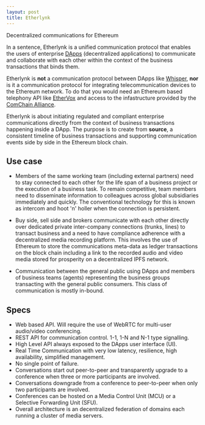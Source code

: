 ```yaml
---
layout: post
title: Etherlynk
---
```


Decentralized communications for Ethereum

In a sentence, Etherlynk is a unified communication protocol that enables the users of enterprise [DApps](https://ethereum.stackexchange.com/questions/383/what-is-a-dapp) (decentralized applications) to communicate and collaborate with each other within the context of the business transactions that binds them.

Etherlynk is <b>not</b> a communication protocol between DApps like [Whisper](https://github.com/ethereum/wiki/wiki/Whisper), <b>nor</b> is it a communication protocol for integrating telecommunication devices to the Ethereum network. To do that you would need an Ethereum based telephony API like [EtherVox](http://ethervox.gltd.net/home) and access to the infastructure provided by the [ComChain Alliance](http://www.comchainalliance.org/). 

Etherlynk is about initiating regulated and compliant enterprise communications directly from the context of business transactions happening inside a DApp. The purpose is to create from <b>source</b>, a consistent timeline of business transactions and supporting communication events side by side in the Ethereum block chain.

## Use case
- Members of the same working team (including external partners) need to stay connected to each other for the life span of a business project or the execution of a business task. To remain competitive, team members need to disseminate information to colleagues across global subsidiaries immediately and quickly. The conventional technology for this is known as intercom and hoot 'n' holler when the connection is persistent.

- Buy side, sell side and brokers communicate with each other directly over dedicated private inter-company connections (trunks, lines) to transact business and a need to have compliance adherence with a decentralized media recording platform. This involves the use of Ethereum to store the communications meta-data as ledger transactions on the block chain including a link to the recorded audio and video media stored for prosperity on a decentralized IPFS network.

- Communication between the general public using DApps and members of business teams (agents) representing the business groups transacting with the general public consumers. This class of communication is mostly in-bound.

## Specs
- Web based API. Will require the use of WebRTC for multi-user audio/video conferencing.
- REST API for communication control. 1-1, 1-N and N-1 type signalling.
- High Level API always exposed to the DApps user interface (UI).
- Real Time Communication with very low latency, resilience, high availability, simplified management.
- No single point of failure.
- Conversations start out peer-to-peer and transparently upgrade to a conference when three or more participants are involved.
- Conversations downgrade from a conference to peer-to-peer when only two participants are involved.
- Conferences can be hosted on a Media Control Unit (MCU) or a Selective Forwarding Unit (SFU).
- Overall architecture is an decentralized federation of domains each running a cluster of media servers.
